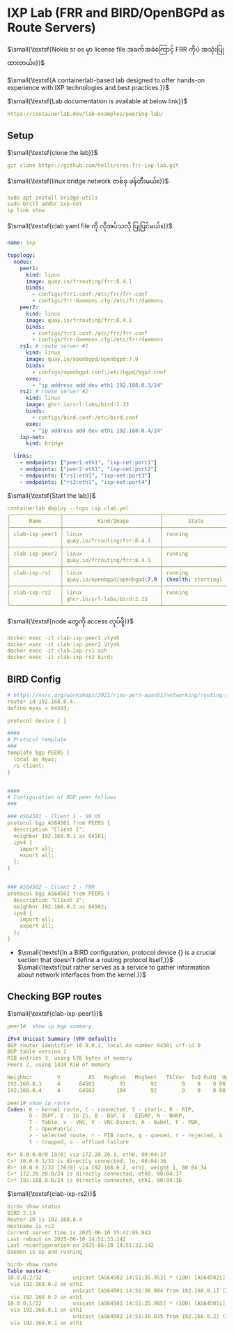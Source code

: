 # IXP Lab (FRR and BIRD/OpenBGPd as Route Servers)

$\small{\textsf{Nokia sr os မှာ license file အခက်အခဲကြောင့် FRR ကိုပဲ အသုံးပြုထားတယ်။}}$

$\small{\textsf{A containerlab-based lab designed to offer hands-on experience with IXP technologies and best practices.}}$

$\small{\textsf{Lab documentation is available at below link}}$
```yaml
https://containerlab.dev/lab-examples/peering-lab/
```
## Setup

$\small{\textsf{clone the lab}}$
```yaml
git clone https://github.com/hellt/sros-frr-ixp-lab.git
```
$\small{\textsf{linux bridge network တစ်ခု ဖန်တီးမယ်။}}$
```yaml
sudo apt install bridge-utils
sudo brctl addbr ixp-net
ip link show
```
$\small{\textsf{clab yaml file ကို လိုအပ်သလို ပြုပြင်မယ်။}}$
```yaml
name: ixp

topology:
  nodes:
    peer1:
      kind: linux
      image: quay.io/frrouting/frr:8.4.1
      binds:
        - configs/frr1.conf:/etc/frr/frr.conf
        - configs/frr-daemons.cfg:/etc/frr/daemons
    peer2:
      kind: linux
      image: quay.io/frrouting/frr:8.4.1
      binds:
        - configs/frr2.conf:/etc/frr/frr.conf
        - configs/frr-daemons.cfg:/etc/frr/daemons
    rs1: # route server #1
      kind: linux
      image: quay.io/openbgpd/openbgpd:7.9
      binds:
        - configs/openbgpd.conf:/etc/bgpd/bgpd.conf
      exec:
        - "ip address add dev eth1 192.168.0.3/24"
    rs2: # route server #2
      kind: linux
      image: ghcr.io/srl-labs/bird:2.13
      binds:
        - configs/bird.conf:/etc/bird.conf
      exec:
        - "ip address add dev eth1 192.168.0.4/24"
    ixp-net:
      kind: bridge

  links:
    - endpoints: ["peer1:eth1", "ixp-net:port1"]
    - endpoints: ["peer2:eth1", "ixp-net:port2"]
    - endpoints: ["rs1:eth1", "ixp-net:port3"]
    - endpoints: ["rs2:eth1", "ixp-net:port4"]
```
$\small{\textsf{Start the lab}}$
```yaml
containerlab deploy --topo ixp.clab.yml
╭────────────────┬───────────────────────────────┬────────────────────┬───────────────────╮
│      Name      │           Kind/Image          │        State       │   IPv4/6 Address  │
├────────────────┼───────────────────────────────┼────────────────────┼───────────────────┤
│ clab-ixp-peer1 │ linux                         │ running            │ 172.20.20.5       │
│                │ quay.io/frrouting/frr:8.4.1   │                    │ 3fff:172:20:20::5 │
├────────────────┼───────────────────────────────┼────────────────────┼───────────────────┤
│ clab-ixp-peer2 │ linux                         │ running            │ 172.20.20.4       │
│                │ quay.io/frrouting/frr:8.4.1   │                    │ 3fff:172:20:20::4 │
├────────────────┼───────────────────────────────┼────────────────────┼───────────────────┤
│ clab-ixp-rs1   │ linux                         │ running            │ 172.20.20.3       │
│                │ quay.io/openbgpd/openbgpd:7.9 │ (health: starting) │ 3fff:172:20:20::3 │
├────────────────┼───────────────────────────────┼────────────────────┼───────────────────┤
│ clab-ixp-rs2   │ linux                         │ running            │ 172.20.20.2       │
│                │ ghcr.io/srl-labs/bird:2.13    │                    │ 3fff:172:20:20::2 │
╰────────────────┴───────────────────────────────┴────────────────────┴───────────────────╯
```
$\small{\textsf{node တွေကို access လုပ်ဖို့}}$
```yaml
docker exec -it clab-ixp-peer1 vtysh
docker exec -it clab-ixp-peer2 vtysh
docker exec -it clab-ixp-rs1 ash
docker exec -it clab-ixp-rs2 birdc
```
## BIRD Config
```yaml
# https://nsrc.org/workshops/2021/riso-pern-apan51/networking/routing-security/en/labs/ixp.html
router id 192.168.0.4;
define myas = 64503;

protocol device { }

####
# Protocol template
###
template bgp PEERS {
  local as myas;
  rs client;
}


####
# Configuration of BGP peer follows
###

### AS64501 - Client 1 - SR OS
protocol bgp AS64501 from PEERS {
  description "Client 1";
  neighbor 192.168.0.1 as 64501;
  ipv4 {
    import all;
    export all;
  };
}


### AS64502 - Client 2 - FRR
protocol bgp AS64502 from PEERS {
  description "Client 2";
  neighbor 192.168.0.2 as 64502;
  ipv4 {
    import all;
    export all;
  };
}
```
+ $\small{\textsf{In a BIRD configuration, protocol device {} is a crucial section that doesn't define a routing protocol itself,}}$
  $\small{\textsf{but rather serves as a service to gather information about network interfaces from the kernel.}}$ 

## Checking BGP routes
$\small{\textsf{clab-ixp-peer1}}$
```yaml
peer1#  show ip bgp summary 

IPv4 Unicast Summary (VRF default):
BGP router identifier 10.0.0.1, local AS number 64501 vrf-id 0
BGP table version 2
RIB entries 3, using 576 bytes of memory
Peers 2, using 1434 KiB of memory

Neighbor        V         AS   MsgRcvd   MsgSent   TblVer  InQ OutQ  Up/Down State/PfxRcd   PfxSnt Desc
192.168.0.3     4      64503        91        92        0    0    0 00:04:22            1        2 N/A
192.168.0.4     4      64503       104        92        0    0    0 00:04:22            1        2 N/A

peer1# show ip route
Codes: K - kernel route, C - connected, S - static, R - RIP,
       O - OSPF, I - IS-IS, B - BGP, E - EIGRP, N - NHRP,
       T - Table, v - VNC, V - VNC-Direct, A - Babel, F - PBR,
       f - OpenFabric,
       > - selected route, * - FIB route, q - queued, r - rejected, b - backup
       t - trapped, o - offload failure

K>* 0.0.0.0/0 [0/0] via 172.20.20.1, eth0, 00:04:37
C>* 10.0.0.1/32 is directly connected, lo, 00:04:36
B>* 10.0.0.2/32 [20/0] via 192.168.0.2, eth1, weight 1, 00:04:34
C>* 172.20.20.0/24 is directly connected, eth0, 00:04:37
C>* 192.168.0.0/24 is directly connected, eth1, 00:04:36
```
$\small{\textsf{clab-ixp-rs2}}$
```yaml
bird> show status 
BIRD 2.13
Router ID is 192.168.0.4
Hostname is rs2
Current server time is 2025-06-10 15:42:05.942
Last reboot on 2025-06-10 14:51:33.142
Last reconfiguration on 2025-06-10 14:51:33.142
Daemon is up and running

bird> show route
Table master4:
10.0.0.2/32          unicast [AS64502 14:51:35.953] * (100) [AS64502i]
 via 192.168.0.2 on eth1
                     unicast [AS64501 14:51:36.004 from 192.168.0.1] (100) [AS64502i]
 via 192.168.0.2 on eth1
10.0.0.1/32          unicast [AS64501 14:51:35.985] * (100) [AS64501i]
 via 192.168.0.1 on eth1
                     unicast [AS64502 14:51:36.035 from 192.168.0.2] (100) [AS64501i]
 via 192.168.0.1 on eth1
```
